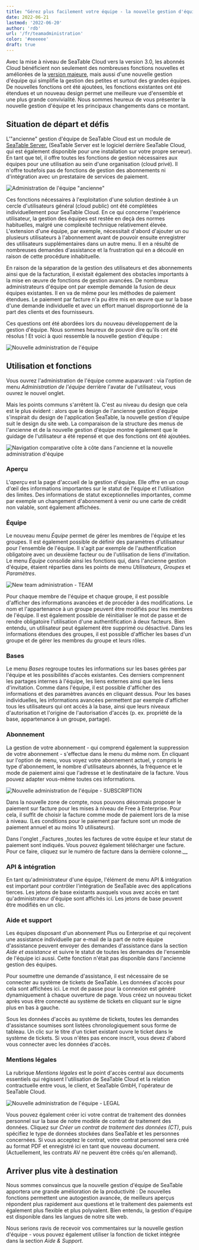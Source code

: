 ```yaml
---
title: "Gérez plus facilement votre équipe - la nouvelle gestion d'équipe - SeaTable"
date: 2022-06-21
lastmod: '2022-06-20'
author: 'rdb'
url: '/fr/teamadministration'
color: '#eeeeee'
draft: true
---
```


Avec la mise à niveau de SeaTable Cloud vers la version 3.0, les abonnés Cloud bénéficient non seulement des nombreuses fonctions nouvelles et améliorées de la [version majeure](/fr/seatable-release-3-0), mais aussi d'une nouvelle gestion d'équipe qui simplifie la gestion des petites et surtout des grandes équipes. De nouvelles fonctions ont été ajoutées, les fonctions existantes ont été étendues et un nouveau design permet une meilleure vue d'ensemble et une plus grande convivialité. Nous sommes heureux de vous présenter la nouvelle gestion d'équipe et les principaux changements dans ce montant.

## Situation de départ et défis

L'"ancienne" gestion d'équipe de SeaTable Cloud est un module de [SeaTable Server.](/fr/on-premises/?lang=auto/) (SeaTable Server est le logiciel derrière SeaTable Cloud, qui est également disponible pour une installation sur votre propre serveur). En tant que tel, il offre toutes les fonctions de gestion nécessaires aux équipes pour une utilisation au sein d'une organisation (cloud privé). Il n'offre toutefois pas de fonctions de gestion des abonnements ni d'intégration avec un prestataire de services de paiement.

![Administration de l'équipe "ancienne"](https://seatable.io/wp-content/uploads/2022/06/TeamAdministration_old.png)

Ces fonctions nécessaires à l'exploitation d'une solution destinée à un cercle d'utilisateurs général (cloud public) ont été complétées individuellement pour SeaTable Cloud. En ce qui concerne l'expérience utilisateur, la gestion des équipes est restée en deçà des normes habituelles, malgré une complexité technique relativement élevée. L'extension d'une équipe, par exemple, nécessitait d'abord d'ajouter un ou plusieurs utilisateurs à l'abonnement avant de pouvoir ensuite enregistrer des utilisateurs supplémentaires dans un autre menu. Il en a résulté de nombreuses demandes d'assistance et la frustration qui en a découlé en raison de cette procédure inhabituelle.

En raison de la séparation de la gestion des utilisateurs et des abonnements ainsi que de la facturation, il existait également des obstacles importants à la mise en œuvre de fonctions de gestion avancées. De nombreux administrateurs d'équipe ont par exemple demandé la fusion de deux équipes existantes. Il en va de même pour les méthodes de paiement étendues. Le paiement par facture n'a pu être mis en œuvre que sur la base d'une demande individuelle et avec un effort manuel disproportionné de la part des clients et des fournisseurs.

Ces questions ont été abordées lors du nouveau développement de la gestion d'équipe. Nous sommes heureux de pouvoir dire qu'ils ont été résolus ! Et voici à quoi ressemble la nouvelle gestion d'équipe :

![Nouvelle administration de l'équipe](https://seatable.io/wp-content/uploads/2022/06/TeamAdministration_Overview_.png)

## Utilisation et fonctions

Vous ouvrez l'administration de l'équipe comme auparavant : via l'option de menu _Administration de l'équipe_ derrière l'avatar de l'utilisateur, vous ouvrez le nouvel onglet.

Mais les points communs s'arrêtent là. C'est au niveau du design que cela est le plus évident : alors que le design de l'ancienne gestion d'équipe s'inspirait du design de l'application SeaTable, la nouvelle gestion d'équipe suit le design du site web. La comparaison de la structure des menus de l'ancienne et de la nouvelle gestion d'équipe montre également que le guidage de l'utilisateur a été repensé et que des fonctions ont été ajoutées.

![Navigation comparative côte à côte dans l'ancienne et la nouvelle administration d'équipe](https://seatable.io/wp-content/uploads/2022/06/Teamverwaltung_Navigation.png)

### Aperçu

L'_aperçu_ est la page d'accueil de la gestion d'équipe. Elle offre en un coup d'œil des informations importantes sur le statut de l'équipe et l'utilisation des limites. Des informations de statut exceptionnelles importantes, comme par exemple un changement d'abonnement à venir ou une carte de crédit non valable, sont également affichées.

### Équipe

Le nouveau menu _Équipe_ permet de gérer les membres de l'équipe et les groupes. Il est également possible de définir des paramètres d'utilisateur pour l'ensemble de l'équipe. Il s'agit par exemple de l'authentification obligatoire avec un deuxième facteur ou de l'utilisation de liens d'invitation. Le menu _Équipe_ consolide ainsi les fonctions qui, dans l'ancienne gestion d'équipe, étaient réparties dans les points de menu _Utilisateurs_, _Groupes_ et _Paramètres_.

![New team administration - TEAM](https://seatable.io/wp-content/uploads/2022/06/TeamAdministration_Team.png)

Pour chaque membre de l'équipe et chaque groupe, il est possible d'afficher des informations avancées et de procéder à des modifications. Le nom et l'appartenance à un groupe peuvent être modifiés pour les membres de l'équipe. Il est également possible de réinitialiser le mot de passe et de rendre obligatoire l'utilisation d'une authentification à deux facteurs. Bien entendu, un utilisateur peut également être supprimé ou désactivé. Dans les informations étendues des groupes, il est possible d'afficher les bases d'un groupe et de gérer les membres du groupe et leurs rôles.

### Bases

Le menu _Bases_ regroupe toutes les informations sur les bases gérées par l'équipe et les possibilités d'accès existantes. Ces derniers comprennent les partages internes à l'équipe, les liens externes ainsi que les liens d'invitation. Comme dans l'équipe, il est possible d'afficher des informations et des paramètres avancés en cliquant dessus. Pour les bases individuelles, les informations avancées permettent par exemple d'afficher tous les utilisateurs qui ont accès à la base, ainsi que leurs niveaux d'autorisation et l'origine de l'autorisation d'accès (p. ex. propriété de la base, appartenance à un groupe, partage).

### Abonnement

La gestion de votre abonnement - qui comprend également la suppression de votre abonnement - s'effectue dans le menu du même nom. En cliquant sur l'option de menu, vous voyez votre abonnement actuel, y compris le type d'abonnement, le nombre d'utilisateurs abonnés, la fréquence et le mode de paiement ainsi que l'adresse et le destinataire de la facture. Vous pouvez adapter vous-même toutes ces informations.

![Nouvelle administration de l'équipe - SUBSCRIPTION](https://seatable.io/wp-content/uploads/2022/06/subscription-and-invoices.png)

Dans la nouvelle zone de compte, nous pouvons désormais proposer le paiement sur facture pour les mises à niveau de Free à Enterprise. Pour cela, il suffit de choisir la facture comme mode de paiement lors de la mise à niveau. (Les conditions pour le paiement par facture sont un mode de paiement annuel et au moins 10 utilisateurs).

Dans l'onglet \_Factures \_toutes les factures de votre équipe et leur statut de paiement sont indiqués. Vous pouvez également télécharger une facture. Pour ce faire, cliquez sur le numéro de facture dans la dernière colonne.\_\_

### API & intégration

En tant qu'administrateur d'une équipe, l'élément de menu API & intégration est important pour contrôler l'intégration de SeaTable avec des applications tierces. Les jetons de base existants auxquels vous avez accès en tant qu'administrateur d'équipe sont affichés ici. Les jetons de base peuvent être modifiés en un clic.

### Aide et support

Les équipes disposant d'un abonnement Plus ou Enterprise et qui reçoivent une assistance individuelle par e-mail de la part de notre équipe d'assistance peuvent envoyer des demandes d'assistance dans la section _Aide et assistance_ et suivre le statut de toutes les demandes de l'ensemble de l'équipe ici aussi. Cette fonction n'était pas disponible dans l'ancienne gestion des équipes.

Pour soumettre une demande d'assistance, il est nécessaire de se connecter au système de tickets de SeaTable. Les données d'accès pour cela sont affichées ici. Le mot de passe pour la connexion est généré dynamiquement à chaque ouverture de page. Vous créez un nouveau ticket après vous être connecté au système de tickets en cliquant sur le signe plus en bas à gauche.

Sous les données d'accès au système de tickets, toutes les demandes d'assistance soumises sont listées chronologiquement sous forme de tableau. Un clic sur le titre d'un ticket existant ouvre le ticket dans le système de tickets. Si vous n'êtes pas encore inscrit, vous devez d'abord vous connecter avec les données d'accès.

### Mentions légales

La rubrique _Mentions légales_ est le point d'accès central aux documents essentiels qui régissent l'utilisation de SeaTable Cloud et la relation contractuelle entre vous, le client, et SeaTable GmbH, l'opérateur de SeaTable Cloud.

![Nouvelle administration de l'équipe - LEGAL](https://seatable.io/wp-content/uploads/2022/06/TeamAdministration_Legal.png)

Vous pouvez également créer ici votre contrat de traitement des données personnel sur la base de notre modèle de contrat de traitement des données. Cliquez sur _Créer un contrat de traitement des données (CT)_, puis spécifiez le type de données stockées dans SeaTable et les personnes concernées. Si vous acceptez le contrat, votre contrat personnel sera créé au format PDF et enregistré ici en tant que nouveau document. (Actuellement, les contrats AV ne peuvent être créés qu'en allemand).

## Arriver plus vite à destination

Nous sommes convaincus que la nouvelle gestion d'équipe de SeaTable apportera une grande amélioration de la productivité : De nouvelles fonctions permettent une autogestion avancée, de meilleurs aperçus répondent plus rapidement aux questions et le traitement des paiements est également plus flexible et plus polyvalent. Bien entendu, la gestion d'équipe est disponible dans les langues de notre site web.

Nous serions ravis de recevoir vos commentaires sur la nouvelle gestion d'équipe - vous pouvez également utiliser la fonction de ticket intégrée dans la section _Aide & Support_.
